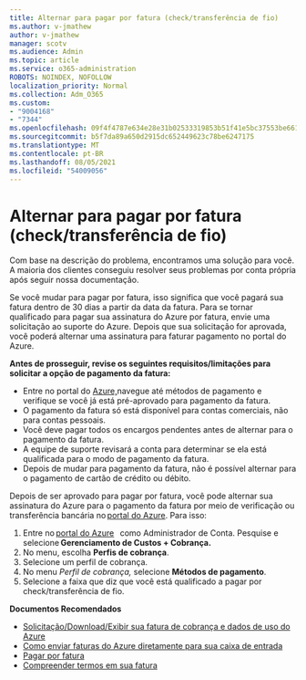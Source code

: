 ```yaml
---
title: Alternar para pagar por fatura (check/transferência de fio)
ms.author: v-jmathew
author: v-jmathew
manager: scotv
ms.audience: Admin
ms.topic: article
ms.service: o365-administration
ROBOTS: NOINDEX, NOFOLLOW
localization_priority: Normal
ms.collection: Adm_O365
ms.custom:
- "9004168"
- "7344"
ms.openlocfilehash: 09f4f4787e634e28e31b02533319853b51f41e5bc37553be6615c2389063818c
ms.sourcegitcommit: b5f7da89a650d2915dc652449623c78be6247175
ms.translationtype: MT
ms.contentlocale: pt-BR
ms.lasthandoff: 08/05/2021
ms.locfileid: "54009056"
---
```

# <a name="switch-to-pay-by-invoice-checkwire-transfer"></a>Alternar para pagar por fatura (check/transferência de fio)

Com base na descrição do problema, encontramos uma solução para você. A maioria dos clientes conseguiu resolver seus problemas por conta própria após seguir nossa documentação.

Se você mudar para pagar por fatura, isso significa que você pagará sua fatura dentro de 30 dias a partir da data da fatura. Para se tornar qualificado para pagar sua assinatura do Azure por fatura, envie uma solicitação ao suporte do Azure. Depois que sua solicitação for aprovada, você poderá alternar uma assinatura para faturar pagamento no portal do Azure.

**Antes de prosseguir, revise os seguintes requisitos/limitações para solicitar a opção de pagamento da fatura:**

- Entre no portal do [Azure,](https://portal.azure.com/)navegue até métodos de pagamento e verifique se você já está pré-aprovado para pagamento da fatura.
- O pagamento da fatura só está disponível para contas comerciais, não para contas pessoais.
- Você deve pagar todos os encargos pendentes antes de alternar para o pagamento da fatura.
- A equipe de suporte revisará a conta para determinar se ela está qualificada para o modo de pagamento da fatura.
- Depois de mudar para pagamento da fatura, não é possível alternar para o pagamento de cartão de crédito ou débito.

Depois de ser aprovado para pagar por fatura, você pode alternar sua assinatura do Azure para o pagamento da fatura por meio de verificação ou transferência bancária no [portal do Azure](https://portal.azure.com/).
Para isso:

1. Entre no [portal do Azure](https://portal.azure.com/)   como Administrador de Conta. Pesquise e selecione **Gerenciamento de Custos + Cobrança.**
2. No menu, escolha **Perfis de cobrança**.
3. Selecione um perfil de cobrança.
4. No menu *Perfil de cobrança,* selecione **Métodos de pagamento**.
5. Selecione a faixa que diz que você está qualificado a pagar por check/transferência de fio.

**Documentos Recomendados**

- [Solicitação/Download/Exibir sua fatura de cobrança e dados de uso do Azure](https://docs.microsoft.com/azure/billing/billing-download-azure-invoice-daily-usage-date)
- [Como enviar faturas do Azure diretamente para sua caixa de entrada](https://docs.microsoft.com/azure/billing/billing-download-azure-invoice-daily-usage-date)
- [Pagar por fatura](https://docs.microsoft.com/azure/billing/billing-how-to-pay-by-invoice)
- [Compreender termos em sua fatura](https://docs.microsoft.com/azure/billing/billing-understand-your-invoice)
